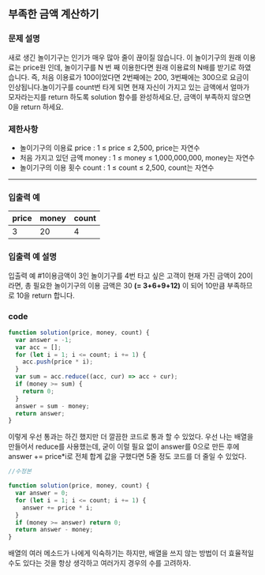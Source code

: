 ## 부족한 금액 계산하기

### **문제 설명**

새로 생긴 놀이기구는 인기가 매우 많아 줄이 끊이질 않습니다. 이 놀이기구의 원래 이용료는 price원 인데, 놀이기구를 N 번 째 이용한다면 원래 이용료의 N배를 받기로 하였습니다. 즉, 처음 이용료가 100이었다면 2번째에는 200, 3번째에는 300으로 요금이 인상됩니다.놀이기구를 count번 타게 되면 현재 자신이 가지고 있는 금액에서 얼마가 모자라는지를 return 하도록 solution 함수를 완성하세요.단, 금액이 부족하지 않으면 0을 return 하세요.

### 제한사항

- 놀이기구의 이용료 price : 1 ≤ price ≤ 2,500, price는 자연수
- 처음 가지고 있던 금액 money : 1 ≤ money ≤ 1,000,000,000, money는 자연수
- 놀이기구의 이용 횟수 count : 1 ≤ count ≤ 2,500, count는 자연수

---

### 입출력 예

| price | money | count |
| ----- | ----- | ----- |
| 3     | 20    | 4     |

### 입출력 예 설명

입출력 예 #1이용금액이 3인 놀이기구를 4번 타고 싶은 고객이 현재 가진 금액이 20이라면, 총 필요한 놀이기구의 이용 금액은 30 **(= 3+6+9+12)** 이 되어 10만큼 부족하므로 10을 return 합니다.

### code

```jsx
function solution(price, money, count) {
  var answer = -1;
  var acc = [];
  for (let i = 1; i <= count; i += 1) {
    acc.push(price * i);
  }
  var sum = acc.reduce((acc, cur) => acc + cur);
  if (money >= sum) {
    return 0;
  }
  answer = sum - money;
  return answer;
}
```

이렇게 우선 통과는 하긴 했지만 더 깔끔한 코드로 통과 할 수 있었다. 우선 나는 배열을 만들어서 reduce를 사용했는데, 굳이 이럴 필요 없이 answer를 0으로 만든 후에 answer += price\*i로 전체 합계 값을 구했다면 5줄 정도 코드를 더 줄일 수 있었다.

```jsx
//수정본

function solution(price, money, count) {
  var answer = 0;
  for (let i = 1; i <= count; i += 1) {
    answer += price * i;
  }
  if (money >= answer) return 0;
  return answer - money;
}
```

배열의 여러 메소드가 나에게 익숙하기는 하지만, 배열을 쓰지 않는 방법이 더 효율적일 수도 있다는 것을 항상 생각하고 여러가지 경우의 수를 고려하자.
